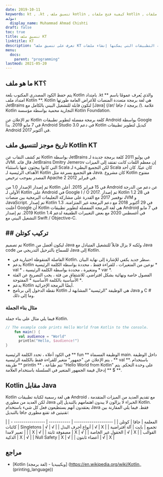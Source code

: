 ```yaml
---
date: 2019-10-11
keywords: kt , .kt , تنسيق ملف kotlin , كيفية فتح ملفات kotlin , كيفية تشغيل ملفات kotlin , تنسيق ملف .kt , ملف kt , امتداد ملف kotlin , امتداد kt , kotlin vs java
مؤلف:
  display_name: Muhammad Ahmad Chishti
draft: false
toc: true
title: تنسيق ملف KT
linktitle: KT
description: "تعرف على تنسيق ملف KT وواجهات برمجة التطبيقات التي يمكنها إنشاء ملفات KT وفتحها."
menu:
  docs:
    parent: "programming"
lastmod: 2021-05-20
---
```


## ما هو ملف KT؟ ##

يتم حفظ الكود المصدري المكتوب بلغة Kotlin بامتداد .kt والذي يُعرف عمومًا باسم ** امتداد ملف Kotlin **. Kotlin هي لغة برمجة متعددة المنصات للأغراض العامة طورتها JetBrains لتكون قابلة للتشغيل البيني بالكامل مع [Java] (/ar/ برمجة / جافا /). علامة Kotlin التجارية محمية بواسطة مؤسسة Kotlin Foundation.

تم الإعلان عن Kotlin كلغة برمجة مفضلة لتطوير تطبيقات Android بواسطة Google في 7 مايو 2019. بدأ Android Studio 3.0 في دعم Kotlin كبديل لتطوير تطبيقات Android في أكتوبر 2017.

## تاريخ موجز لتنسيق ملف Kotlin KT ##

تم كشف النقاب عن Kotlin بواسطة JetBrains في يوليو 2011 كلغة برمجة جديدة لـ JVM. قال قائد JetBrains Dmitry Jemerov إن معظم اللغات كانت تفتقد إلى الميزات التي كانوا يبحثون عنها باستثناء Scala لكن التجميع البطيء لـ Scala كان عيبًا. كان أحد الأهداف الرئيسية لـ Kotlin هو التجميع بسرعة مثل Java. كان مشروع Kotlin مفتوح المصدر بموجب ترخيص Apache 2 في فبراير 2012.

تم إصدار الإصدار 1.0 من Kotlin في 15 فبراير 2015. أعلن Android عن دعم من الدرجة الأولى لـ Kotlin على Android في Google I / O 2017. تم إصدار Kotlin 1.2 في 28 نوفمبر 2017 مع القدرة على مشاركة التعليمات البرمجية بين منصات JVM و JavaScript. تم إصدار Kotlin 1.3 في 29 أكتوبر 2018 مع دعم البرمجة غير المتزامنة. أعلنت Google أن Kotlin هي لغة البرمجة المفضلة لتطوير تطبيقات Android في 7 مايو 2019. تم إصدار Kotlin 1.4 في أغسطس 2020 مع بعض التغييرات الطفيفة لدعم التشغيل البيني مع Swift / Objective-C.

## ## تركيب كوتلن ##

تم تصميم Kotlin ليكون أفضل من Java ولكنه لا يزال قابلاً للتشغيل المتبادل مع Java code للسماح بالترحيل التدريجي من Java إلى Kotlin.

* الفاصلة المنقوطة اختيارية في Kotlin. سطر جديد يكفي للإشارة إلى نهاية البيان.
* يدعم Kotlin نوعين من المتغيرات ، للقراءة فقط ، محددة بواسطة الكلمة الرئيسية * val * ، ومتغيرة ، محددة بواسطة الكلمة الرئيسية * var *.
* الفصول خاصة ونهائية بشكل افتراضي. للاشتقاق من فئة ، يجب التصريح عن الفئة الأساسية بالكلمة الأساسية * المفتوحة *.
* يدعم Kotlin أيضًا البرمجة الإجرائية.
* نقطة الدخول إلى برنامج Kotlin هي الوظيفة "الرئيسية" المشابهة لـ Java و C # وما إلى ذلك.

### مثال بناء الجملة ###

فيما يلي مثال على بناء جملة Kotlin.

```kotlin
// The example code prints Hello World from Kotlin to the console.
    fun main() {
      val audience = "World"
      println("Hello, $audience!")
}
```

في الكود أعلاه ، تحدد الكلمة الرئيسية ** fun ** الوظيفة المسماة main. داخل الوظيفة ، يتم الإعلان عن "جمهور" متغير للقراءة فقط بالكلمة الرئيسية ** val **. باستخدام طريقة ** println ** ، تتم طباعة "Hello World from Kotlin" على وحدة التحكم. يتم إدخال قيمة الجمهور المتغير في السلسلة باستخدام العلامة ** $ **.

## Kotlin مقابل Java
Kotlin هي لغة رسمية لكتابة تطبيقات Android مع تقديم العديد من الميزات المتقدمة ، لكن العديد من مطوري Java الخبراء لا يزالون لا يبدون اهتمامهم بالتبديل إلى Kotlin. يعتقدون أنهم يستطيعون فعل كل شيء باستخدام Java فقط. فيما يلي المقارنة بين تقنيتين قد تقنع مطوري جافا بالتبديل:

| المعلمة | جافا | كوتلن |
| -------------------- | ----------- | ---------------- - |
| كائنات Singletons | √ | √ |
| أنواع أحرف البدل | √ | Χ |
| تجميع | بايت | آلة افتراضية |
| تعبير لامدا | Χ | √ |
| مصفوفة ثابتة | Χ | √ |
| الحقول غير الخاصة | √ | Χ |
| القوالب الذكية | Χ | √ |
| Null Safety | Χ | √ |
| أعضاء ثابتون | √ | Χ |

## مراجع ##

- [Kotlin (لغة برمجة) - ويكيبيديا] (https://en.wikipedia.org/wiki/Kotlin_ (printing_language))

